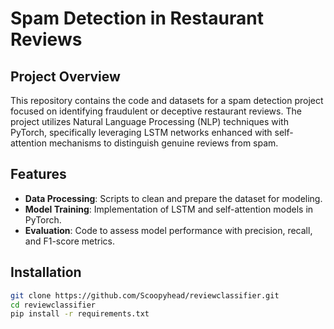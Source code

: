 # Spam Detection in Restaurant Reviews

## Project Overview
This repository contains the code and datasets for a spam detection project focused on identifying fraudulent or deceptive restaurant reviews. The project utilizes Natural Language Processing (NLP) techniques with PyTorch, specifically leveraging LSTM networks enhanced with self-attention mechanisms to distinguish genuine reviews from spam.

## Features
- **Data Processing**: Scripts to clean and prepare the dataset for modeling.
- **Model Training**: Implementation of LSTM and self-attention models in PyTorch.
- **Evaluation**: Code to assess model performance with precision, recall, and F1-score metrics.

## Installation

```bash
git clone https://github.com/Scoopyhead/reviewclassifier.git
cd reviewclassifier
pip install -r requirements.txt

